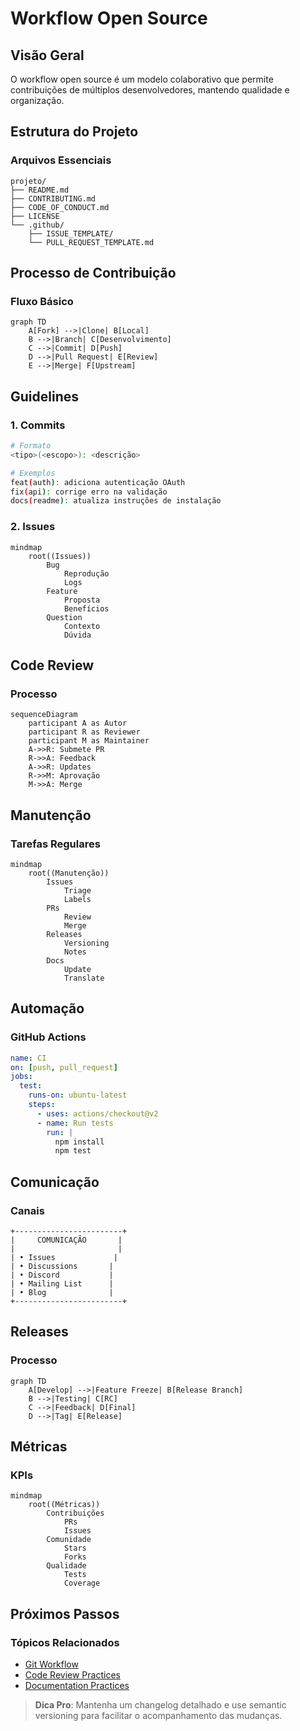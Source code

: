 # Workflow Open Source

## Visão Geral

O workflow open source é um modelo colaborativo que permite contribuições de múltiplos desenvolvedores, mantendo qualidade e organização.

## Estrutura do Projeto

### Arquivos Essenciais
```ascii
projeto/
├── README.md
├── CONTRIBUTING.md
├── CODE_OF_CONDUCT.md
├── LICENSE
└── .github/
    ├── ISSUE_TEMPLATE/
    └── PULL_REQUEST_TEMPLATE.md
```

## Processo de Contribuição

### Fluxo Básico
```mermaid
graph TD
    A[Fork] -->|Clone| B[Local]
    B -->|Branch| C[Desenvolvimento]
    C -->|Commit| D[Push]
    D -->|Pull Request| E[Review]
    E -->|Merge| F[Upstream]
```

## Guidelines

### 1. Commits
```bash
# Formato
<tipo>(<escopo>): <descrição>

# Exemplos
feat(auth): adiciona autenticação OAuth
fix(api): corrige erro na validação
docs(readme): atualiza instruções de instalação
```

### 2. Issues
```mermaid
mindmap
    root((Issues))
        Bug
            Reprodução
            Logs
        Feature
            Proposta
            Benefícios
        Question
            Contexto
            Dúvida
```

## Code Review

### Processo
```mermaid
sequenceDiagram
    participant A as Autor
    participant R as Reviewer
    participant M as Maintainer
    A->>R: Submete PR
    R->>A: Feedback
    A->>R: Updates
    R->>M: Aprovação
    M->>A: Merge
```

## Manutenção

### Tarefas Regulares
```mermaid
mindmap
    root((Manutenção))
        Issues
            Triage
            Labels
        PRs
            Review
            Merge
        Releases
            Versioning
            Notes
        Docs
            Update
            Translate
```

## Automação

### GitHub Actions
```yaml
name: CI
on: [push, pull_request]
jobs:
  test:
    runs-on: ubuntu-latest
    steps:
      - uses: actions/checkout@v2
      - name: Run tests
        run: |
          npm install
          npm test
```

## Comunicação

### Canais
```ascii
+------------------------+
|     COMUNICAÇÃO       |
|                       |
| • Issues             |
| • Discussions       |
| • Discord           |
| • Mailing List      |
| • Blog              |
+------------------------+
```

## Releases

### Processo
```mermaid
graph TD
    A[Develop] -->|Feature Freeze| B[Release Branch]
    B -->|Testing| C[RC]
    C -->|Feedback| D[Final]
    D -->|Tag| E[Release]
```

## Métricas

### KPIs
```mermaid
mindmap
    root((Métricas))
        Contribuições
            PRs
            Issues
        Comunidade
            Stars
            Forks
        Qualidade
            Tests
            Coverage
```

## Próximos Passos

### Tópicos Relacionados
- [Git Workflow](git-workflow.md)
- [Code Review Practices](code-review-practices.md)
- [Documentation Practices](documentation-practices.md)

> **Dica Pro**: Mantenha um changelog detalhado e use semantic versioning para facilitar o acompanhamento das mudanças.